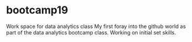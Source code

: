 # bootcamp19
Work space for data analytics class 
My first foray into the github world as part of the data analytics bootcamp class.  Working on initial set skills.   
